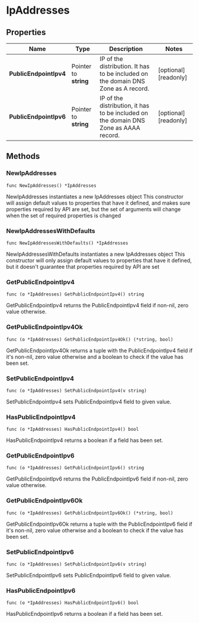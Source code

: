 # IpAddresses

## Properties

|Name | Type | Description | Notes|
|------------ | ------------- | ------------- | -------------|
|**PublicEndpointIpv4** | Pointer to **string** | IP of the distribution. It has to be included on the domain DNS Zone as A record. | [optional] [readonly] |
|**PublicEndpointIpv6** | Pointer to **string** | IP of the distribution, it has to be included on the domain DNS Zone as AAAA record. | [optional] [readonly] |

## Methods

### NewIpAddresses

`func NewIpAddresses() *IpAddresses`

NewIpAddresses instantiates a new IpAddresses object
This constructor will assign default values to properties that have it defined,
and makes sure properties required by API are set, but the set of arguments
will change when the set of required properties is changed

### NewIpAddressesWithDefaults

`func NewIpAddressesWithDefaults() *IpAddresses`

NewIpAddressesWithDefaults instantiates a new IpAddresses object
This constructor will only assign default values to properties that have it defined,
but it doesn't guarantee that properties required by API are set

### GetPublicEndpointIpv4

`func (o *IpAddresses) GetPublicEndpointIpv4() string`

GetPublicEndpointIpv4 returns the PublicEndpointIpv4 field if non-nil, zero value otherwise.

### GetPublicEndpointIpv4Ok

`func (o *IpAddresses) GetPublicEndpointIpv4Ok() (*string, bool)`

GetPublicEndpointIpv4Ok returns a tuple with the PublicEndpointIpv4 field if it's non-nil, zero value otherwise
and a boolean to check if the value has been set.

### SetPublicEndpointIpv4

`func (o *IpAddresses) SetPublicEndpointIpv4(v string)`

SetPublicEndpointIpv4 sets PublicEndpointIpv4 field to given value.

### HasPublicEndpointIpv4

`func (o *IpAddresses) HasPublicEndpointIpv4() bool`

HasPublicEndpointIpv4 returns a boolean if a field has been set.

### GetPublicEndpointIpv6

`func (o *IpAddresses) GetPublicEndpointIpv6() string`

GetPublicEndpointIpv6 returns the PublicEndpointIpv6 field if non-nil, zero value otherwise.

### GetPublicEndpointIpv6Ok

`func (o *IpAddresses) GetPublicEndpointIpv6Ok() (*string, bool)`

GetPublicEndpointIpv6Ok returns a tuple with the PublicEndpointIpv6 field if it's non-nil, zero value otherwise
and a boolean to check if the value has been set.

### SetPublicEndpointIpv6

`func (o *IpAddresses) SetPublicEndpointIpv6(v string)`

SetPublicEndpointIpv6 sets PublicEndpointIpv6 field to given value.

### HasPublicEndpointIpv6

`func (o *IpAddresses) HasPublicEndpointIpv6() bool`

HasPublicEndpointIpv6 returns a boolean if a field has been set.



